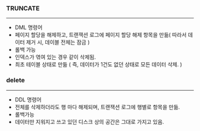 ### TRUNCATE

---

- DML 명령어
- 페이지 할당을 해제하고, 트랜잭션 로그에 페이지 할당 해제 항목을 만듦( 따라서 데이터 제거 시, 데이블 전체는 잠금 )
- 롤백 가능
- 인덱스가 엮여 있는 경우 같이 삭제됨.
- 최초 테이블 상태로 만듦 ( 즉, 데이터가 1건도 없던 상태로 모든 데이터 삭제. )

### delete

---

- DDL 명령어
- 전체를 삭제하더라도 행 마다 해제되며, 트랜잭션 로그에 행별로 항목을 만듦.
- 롤백가능
- 데이터만 지워지고 쓰고 있던 디스크 상의 공간은 그대로 가지고 있음.